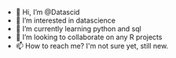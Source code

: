 - 👋 Hi, I’m @Datascid
- 👀 I’m interested in datascience
- 🌱 I’m currently learning python and sql
- 💞️ I’m looking to collaborate on any R projects
- 📫 How to reach me? I'm not sure yet, still new.

<!---
datascid/datascid is a ✨ special ✨ repository because its `README.md` (this file) appears on your GitHub profile.
You can click the Preview link to take a look at your changes.
--->

